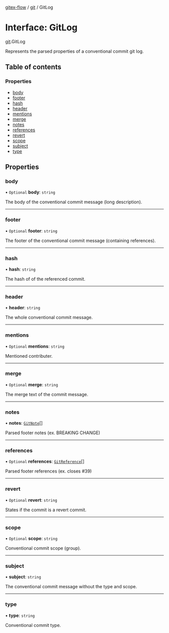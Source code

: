 [gitex-flow](../README.md) / [git](../modules/git.md) / GitLog

# Interface: GitLog

[git](../modules/git.md).GitLog

Represents the parsed properties of a conventional commit git log.

## Table of contents

### Properties

- [body](git.GitLog.md#body)
- [footer](git.GitLog.md#footer)
- [hash](git.GitLog.md#hash)
- [header](git.GitLog.md#header)
- [mentions](git.GitLog.md#mentions)
- [merge](git.GitLog.md#merge)
- [notes](git.GitLog.md#notes)
- [references](git.GitLog.md#references)
- [revert](git.GitLog.md#revert)
- [scope](git.GitLog.md#scope)
- [subject](git.GitLog.md#subject)
- [type](git.GitLog.md#type)

## Properties

### body

• `Optional` **body**: `string`

The body of the conventional commit message (long description).

___

### footer

• `Optional` **footer**: `string`

The footer of the conventional commit message (containing references).

___

### hash

• **hash**: `string`

The hash of of the referenced commit.

___

### header

• **header**: `string`

The whole conventional commit message.

___

### mentions

• `Optional` **mentions**: `string`

Mentioned contributer.

___

### merge

• `Optional` **merge**: `string`

The merge text of the commit message.

___

### notes

• **notes**: [`GitNote`](git.GitNote.md)[]

Parsed footer notes (ex. BREAKING CHANGE)

___

### references

• `Optional` **references**: [`GitReference`](git.GitReference.md)[]

Parsed footer references (ex. closes #39)

___

### revert

• `Optional` **revert**: `string`

States if the commit is a revert commit.

___

### scope

• `Optional` **scope**: `string`

Conventional commit scope (group).

___

### subject

• **subject**: `string`

The conventional commit message without the type and scope.

___

### type

• **type**: `string`

Conventional commit type.
